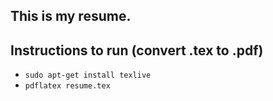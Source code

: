 ## This is my resume.

## Instructions to run (convert .tex to .pdf)

* ``` sudo apt-get install texlive ```
* ``` pdflatex resume.tex ```
